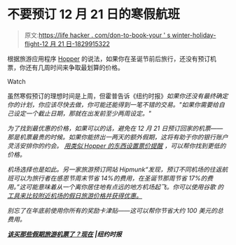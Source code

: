 # 不要预订 12 月 21 日的寒假航班

> 原文:[https://life hacker . com/don-to-book-your ' s winter-holiday-flight-12 月 21 日-1829915322](https://lifehacker.com/dont-book-your-winter-holiday-flight-for-december-21-1829915322)

根据旅游应用程序 [Hopper](https://www.hopper.com/) 的说法，如果你在圣诞节前后旅行，还没有预订机票，你还有几周时间来争取最划算的价格。

Watch

虽然寒假预订的理想时间是上周，但霍普告诉《纽约时报》[](https://www.nytimes.com/2018/10/10/travel/when-to-book-holiday-travel-flights.html)*如果你还没有最终确定你的计划，你应该尽快去做，你可能还能得到一笔不错的交易。"如果你需要给自己设定一个截止日期，那就在出发前至少两周设定。"*

*为了找到最优惠的价格，如果可以的话，避免在 12 月 21 日预订回家的机票——那是机票最贵的时候。如果你能挤出一两天的额外假期，这将有助于你的银行账户灵活安排你的约会。 [用类似 Hopper 的东西设置票价提醒](https://lifehacker.com/this-is-the-best-time-to-buy-holiday-flights-this-year-1828738802#_ga=2.141642865.272949299.1540214030-1723114163.1524514905) ，可以帮你找到更低的价格。*

*机场选择也是如此。另一家旅游预订网站 Hipmunk“发现，预订不同机场的往返航班可以为旅行者在感恩节周末节省 14%的费用，在圣诞节那周节省 17%的费用。”这可能意味着从一个离你居住地有点远的地方机场起飞。你可以使用谷歌 的 [工具来比较附近机场的假日旅游价格并获得优惠。](https://googletrends.github.io/traveltrends/)*

*别忘了在年底前使用你所有的奖励卡津贴——这可以帮你节省大约 100 美元的总费用。*

*[**该买那些假期旅游机票了？现在**](https://www.nytimes.com/2018/10/10/travel/when-to-book-holiday-travel-flights.html) **|纽约时报***